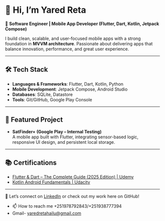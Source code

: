 # 👋 Hi, I’m Yared Reta  

🚀 **Software Engineer | Mobile App Developer (Flutter, Dart, Kotlin, Jetpack Compose)**  

I build clean, scalable, and user-focused mobile apps with a strong foundation in **MVVM architecture**. Passionate about delivering apps that balance innovation, performance, and great user experience.  

---

## 🛠️ Tech Stack  
- **Languages & Frameworks**: Flutter, Dart, Kotlin, Python  
- **Mobile Development**: Jetpack Compose, Android Studio  
- **Databases**: SQLite, Datastore  
- **Tools**: Git/GitHub, Google Play Console  

---

## 📱 Featured Project  
- **SatFinder+ (Google Play – Internal Testing)**  
  A mobile app built with Flutter, integrating sensor-based logic, responsive UI design, and persistent local storage.  

---

## 📚 Certifications  
- [Flutter & Dart – The Complete Guide (2025 Edition) | Udemy]((https://www.udemy.com/certificate/UC-fcf0ada3-5dc7-4908-9627-6e13a2602373/?utm_campaign=email&utm_medium=email&utm_source=sendgrid.com))  
- [Kotlin Android Fundamentals | Udacity](https://www.udacity.com/certificate/e/884b436c-530b-11ef-a19a-13605c73b7e8)  

---

💼 Let’s connect on [LinkedIn](www.linkedin.com/in/yared-reta-464686349) or check out my work here on GitHub!

- 📫 How to reach me +251978792843/+251938777394
- Gmail- yaredretahailu@gmail.com
